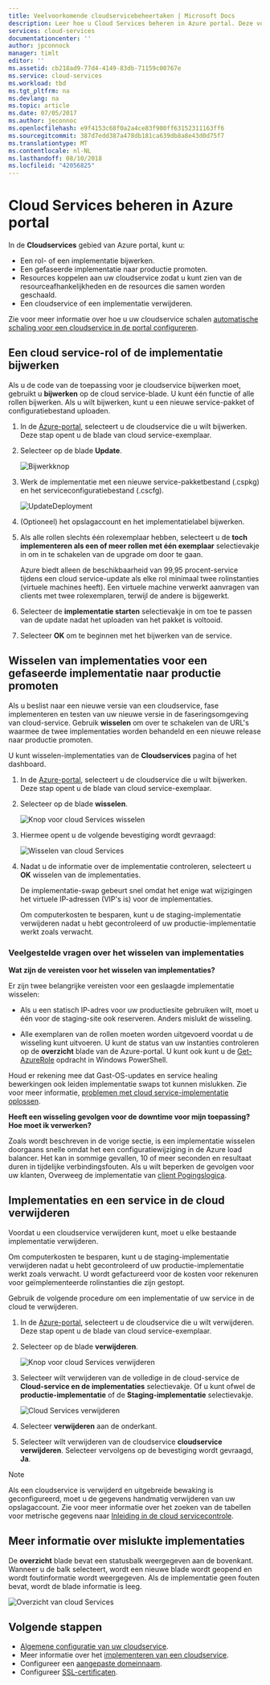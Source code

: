 ```yaml
---
title: Veelvoorkomende cloudservicebeheertaken | Microsoft Docs
description: Leer hoe u Cloud Services beheren in Azure portal. Deze voorbeelden gebruiken de Azure-portal.
services: cloud-services
documentationcenter: ''
author: jpconnock
manager: timlt
editor: ''
ms.assetid: cb218ad9-77d4-4149-83db-71159c00767e
ms.service: cloud-services
ms.workload: tbd
ms.tgt_pltfrm: na
ms.devlang: na
ms.topic: article
ms.date: 07/05/2017
ms.author: jeconnoc
ms.openlocfilehash: e9f4153c68f0a2a4ce83f900ff63152311163ff6
ms.sourcegitcommit: 387d7edd387a478db181ca639db8a8e43d0d75f7
ms.translationtype: MT
ms.contentlocale: nl-NL
ms.lasthandoff: 08/10/2018
ms.locfileid: "42056825"
---
```

# <a name="manage-cloud-services-in-the-azure-portal"></a>Cloud Services beheren in Azure portal
In de **Cloudservices** gebied van Azure portal, kunt u:

* Een rol- of een implementatie bijwerken.
* Een gefaseerde implementatie naar productie promoten.
* Resources koppelen aan uw cloudservice zodat u kunt zien van de resourceafhankelijkheden en de resources die samen worden geschaald.
* Een cloudservice of een implementatie verwijderen.

Zie voor meer informatie over hoe u uw cloudservice schalen [automatische schaling voor een cloudservice in de portal configureren](cloud-services-how-to-scale-portal.md).

## <a name="update-a-cloud-service-role-or-deployment"></a>Een cloud service-rol of de implementatie bijwerken
Als u de code van de toepassing voor je cloudservice bijwerken moet, gebruikt u **bijwerken** op de cloud service-blade. U kunt één functie of alle rollen bijwerken. Als u wilt bijwerken, kunt u een nieuwe service-pakket of configuratiebestand uploaden.

1. In de [Azure-portal][Azure portal], selecteert u de cloudservice die u wilt bijwerken. Deze stap opent u de blade van cloud service-exemplaar.

2. Selecteer op de blade **Update**.

    ![Bijwerkknop](./media/cloud-services-how-to-manage-portal/update-button.png)

3. Werk de implementatie met een nieuwe service-pakketbestand (.cspkg) en het serviceconfiguratiebestand (.cscfg).

    ![UpdateDeployment](./media/cloud-services-how-to-manage-portal/update-blade.png)

4. (Optioneel) het opslagaccount en het implementatielabel bijwerken.

5. Als alle rollen slechts één rolexemplaar hebben, selecteert u de **toch implementeren als een of meer rollen met één exemplaar** selectievakje in om in te schakelen van de upgrade om door te gaan.

    Azure biedt alleen de beschikbaarheid van 99,95 procent-service tijdens een cloud service-update als elke rol minimaal twee rolinstanties (virtuele machines heeft). Een virtuele machine verwerkt aanvragen van clients met twee rolexemplaren, terwijl de andere is bijgewerkt.

6. Selecteer de **implementatie starten** selectievakje in om toe te passen van de update nadat het uploaden van het pakket is voltooid.

7. Selecteer **OK** om te beginnen met het bijwerken van de service.

## <a name="swap-deployments-to-promote-a-staged-deployment-to-production"></a>Wisselen van implementaties voor een gefaseerde implementatie naar productie promoten
Als u beslist naar een nieuwe versie van een cloudservice, fase implementeren en testen van uw nieuwe versie in de faseringsomgeving van cloud-service. Gebruik **wisselen** om over te schakelen van de URL's waarmee de twee implementaties worden behandeld en een nieuwe release naar productie promoten.

U kunt wisselen-implementaties van de **Cloudservices** pagina of het dashboard.

1. In de [Azure-portal][Azure portal], selecteert u de cloudservice die u wilt bijwerken. Deze stap opent u de blade van cloud service-exemplaar.

2. Selecteer op de blade **wisselen**.

    ![Knop voor cloud Services wisselen](./media/cloud-services-how-to-manage-portal/swap-button.png)

3. Hiermee opent u de volgende bevestiging wordt gevraagd:

    ![Wisselen van cloud Services](./media/cloud-services-how-to-manage-portal/swap-prompt.png)

4. Nadat u de informatie over de implementatie controleren, selecteert u **OK** wisselen van de implementaties.

    De implementatie-swap gebeurt snel omdat het enige wat wijzigingen het virtuele IP-adressen (VIP's is) voor de implementaties.

    Om computerkosten te besparen, kunt u de staging-implementatie verwijderen nadat u hebt gecontroleerd of uw productie-implementatie werkt zoals verwacht.

### <a name="common-questions-about-swapping-deployments"></a>Veelgestelde vragen over het wisselen van implementaties

**Wat zijn de vereisten voor het wisselen van implementaties?**

Er zijn twee belangrijke vereisten voor een geslaagde implementatie wisselen:

- Als u een statisch IP-adres voor uw productiesite gebruiken wilt, moet u één voor de staging-site ook reserveren. Anders mislukt de wisseling.

- Alle exemplaren van de rollen moeten worden uitgevoerd voordat u de wisseling kunt uitvoeren. U kunt de status van uw instanties controleren op de **overzicht** blade van de Azure-portal. U kunt ook kunt u de [Get-AzureRole](/powershell/module/servicemanagement/azure/get-azurerole?view=azuresmps-3.7.0) opdracht in Windows PowerShell.

Houd er rekening mee dat Gast-OS-updates en service healing bewerkingen ook leiden implementatie swaps tot kunnen mislukken. Zie voor meer informatie, [problemen met cloud service-implementatie oplossen](cloud-services-troubleshoot-deployment-problems.md).

**Heeft een wisseling gevolgen voor de downtime voor mijn toepassing? Hoe moet ik verwerken?**

Zoals wordt beschreven in de vorige sectie, is een implementatie wisselen doorgaans snelle omdat het een configuratiewijziging in de Azure load balancer. Het kan in sommige gevallen, 10 of meer seconden en resultaat duren in tijdelijke verbindingsfouten. Als u wilt beperken de gevolgen voor uw klanten, Overweeg de implementatie van [client Pogingslogica](../best-practices-retry-general.md).

## <a name="delete-deployments-and-a-cloud-service"></a>Implementaties en een service in de cloud verwijderen
Voordat u een cloudservice verwijderen kunt, moet u elke bestaande implementatie verwijderen.

Om computerkosten te besparen, kunt u de staging-implementatie verwijderen nadat u hebt gecontroleerd of uw productie-implementatie werkt zoals verwacht. U wordt gefactureerd voor de kosten voor rekenuren voor geïmplementeerde rolinstanties die zijn gestopt.

Gebruik de volgende procedure om een implementatie of uw service in de cloud te verwijderen.

1. In de [Azure-portal][Azure portal], selecteert u de cloudservice die u wilt verwijderen. Deze stap opent u de blade van cloud service-exemplaar.

2. Selecteer op de blade **verwijderen**.

    ![Knop voor cloud Services verwijderen](./media/cloud-services-how-to-manage-portal/delete-button.png)

3. Selecteer wilt verwijderen van de volledige in de cloud-service de **Cloud-service en de implementaties** selectievakje. Of u kunt ofwel de **productie-implementatie** of de **Staging-implementatie** selectievakje.

    ![Cloud Services verwijderen](./media/cloud-services-how-to-manage-portal/delete-blade.png)

4. Selecteer **verwijderen** aan de onderkant.

5. Selecteer wilt verwijderen van de cloudservice **cloudservice verwijderen**. Selecteer vervolgens op de bevestiging wordt gevraagd, **Ja**.

> [!NOTE]
> Als een cloudservice is verwijderd en uitgebreide bewaking is geconfigureerd, moet u de gegevens handmatig verwijderen van uw opslagaccount. Zie voor meer informatie over het zoeken van de tabellen voor metrische gegevens naar [Inleiding in de cloud servicecontrole](cloud-services-how-to-monitor.md).


## <a name="find-more-information-about-failed-deployments"></a>Meer informatie over mislukte implementaties
De **overzicht** blade bevat een statusbalk weergegeven aan de bovenkant. Wanneer u de balk selecteert, wordt een nieuwe blade wordt geopend en wordt foutinformatie wordt weergegeven. Als de implementatie geen fouten bevat, wordt de blade informatie is leeg.

![Overzicht van cloud Services](./media/cloud-services-how-to-manage-portal/status-info.png)



[Azure portal]: https://portal.azure.com

## <a name="next-steps"></a>Volgende stappen
* [Algemene configuratie van uw cloudservice](cloud-services-how-to-configure-portal.md).
* Meer informatie over het [implementeren van een cloudservice](cloud-services-how-to-create-deploy-portal.md).
* Configureer een [aangepaste domeinnaam](cloud-services-custom-domain-name-portal.md).
* Configureer [SSL-certificaten](cloud-services-configure-ssl-certificate-portal.md).
